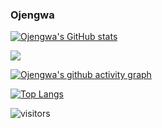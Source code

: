 ### Ojengwa
[![Ojengwa's GitHub stats](https://github-readme-stats.vercel.app/api?username=ojengwa&show_icons=true&theme=algolia&count_private=true)](https://github.com/anuraghazra/github-readme-stats)

![](https://github-profile-summary-cards.vercel.app/api/cards/profile-details?username=ojengwa&theme=default)

[![Ojengwa's github activity graph](https://activity-graph.herokuapp.com/graph?username=ojengwa&theme=dracula)](https://github.com/ashutosh00710/github-readme-activity-graph)

[![Top Langs](https://github-readme-stats.vercel.app/api/top-langs/?username=ojengwa&theme=algolia)](https://github.com/anuraghazra/github-readme-stats)

![visitors](https://visitor-badge.laobi.icu/badge?page_id=ojengwa.readme)
<!--
**ojengwa/ojengwa** is a ✨ _special_ ✨ repository because its `README.md` (this file) appears on your GitHub profile.

Here are some ideas to get you started:

- 🔭 I’m currently working on Acres Pro
- 🌱 I’m currently learning Golang
- 👯 I’m looking to collaborate on solving problems for social good
- 🤔 I’m looking for help with ...
- 💬 Ask me about ...
- 📫 How to reach me: ...
- 😄 Pronouns: He/Him
- ⚡ Fun fact: ...
-->

